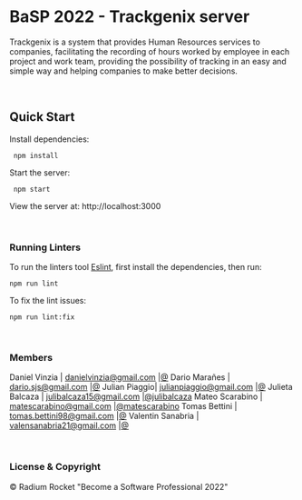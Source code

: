# BaSP 2022 - Trackgenix server

Trackgenix is a system that provides Human Resources services to companies,
facilitating the recording of hours worked by employee in each project and work team,
providing the possibility of tracking in an easy and simple way and helping companies to make better decisions.

<br>

## Quick Start

Install dependencies:

```console
 npm install
```

Start the server:

```console
 npm start
```

 View the server at: http://localhost:3000

<br>

 ### Running Linters

To run the linters tool [Eslint](https://eslint.org/), first install the dependencies, then run:

```console
npm run lint
```

To fix the lint issues:

```console
npm run lint:fix
```

<br>

### Members

Daniel Vinzia | danielvinzia@gmail.com |[@](https://github.com/)
Dario Marañes | dario.sjs@gmail.com |[@](https://github.com/)
Julian Piaggio| julianpiaggio@gmail.com |[@](https://github.com/)
Julieta Balcaza | julibalcaza15@gmail.com |[@julibalcaza](https://github.com/julibalcaza)
Mateo Scarabino | matescarabino@gmail.com |[@matescarabino](https://github.com/matescarabino)
Tomas Bettini | tomas.bettini98@gmail.com |[@](https://github.com/)
Valentin Sanabria | valensanabria21@gmail.com |[@](https://github.com/)



<br>

### License & Copyright

© Radium Rocket "Become a Software Professional 2022"